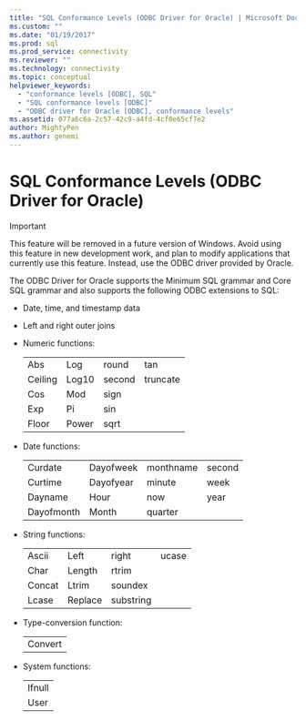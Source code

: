 ```yaml
---
title: "SQL Conformance Levels (ODBC Driver for Oracle) | Microsoft Docs"
ms.custom: ""
ms.date: "01/19/2017"
ms.prod: sql
ms.prod_service: connectivity
ms.reviewer: ""
ms.technology: connectivity
ms.topic: conceptual
helpviewer_keywords: 
  - "conformance levels [ODBC], SQL"
  - "SQL conformance levels [ODBC]"
  - "ODBC driver for Oracle [ODBC], conformance levels"
ms.assetid: 077a6c6a-2c57-42c9-a4fd-4cf0e65cf7e2
author: MightyPen
ms.author: genemi
---
```

# SQL Conformance Levels (ODBC Driver for Oracle)
> [!IMPORTANT]  
>  This feature will be removed in a future version of Windows. Avoid using this feature in new development work, and plan to modify applications that currently use this feature. Instead, use the ODBC driver provided by Oracle.  
  
 The ODBC Driver for Oracle supports the Minimum SQL grammar and Core SQL grammar and also supports the following ODBC extensions to SQL:  
  
-   Date, time, and timestamp data  
  
-   Left and right outer joins  
  
-   Numeric functions:  
  
    |||||  
    |-|-|-|-|  
    |Abs|Log|round|tan|  
    |Ceiling|Log10|second|truncate|  
    |Cos|Mod|sign||  
    |Exp|Pi|sin||  
    |Floor|Power|sqrt||  
  
-   Date functions:  
  
    |||||  
    |-|-|-|-|  
    |Curdate|Dayofweek|monthname|second|  
    |Curtime|Dayofyear|minute|week|  
    |Dayname|Hour|now|year|  
    |Dayofmonth|Month|quarter||  
  
-   String functions:  
  
    |||||  
    |-|-|-|-|  
    |Ascii|Left|right|ucase|  
    |Char|Length|rtrim||  
    |Concat|Ltrim|soundex||  
    |Lcase|Replace|substring||  
  
-   Type-conversion function:  
  
    ||  
    |-|  
    |Convert|  
  
-   System functions:  
  
    ||  
    |-|  
    |Ifnull|  
    |User|
